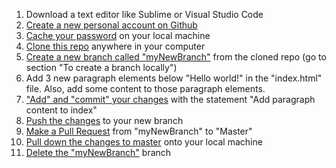 1. Download a text editor like Sublime or Visual Studio Code
1. [Create a new personal account on Github](https://github.com/)
1. [Cache your password](https://help.github.com/articles/caching-your-github-password-in-git/) on your local machine
1. [Clone this repo](https://github.com/suntorytime/testZorah) anywhere in your computer
1. [Create a new branch called "myNewBranch"](https://confluence.atlassian.com/bitbucket/branching-a-repository-223217999.html) from the cloned repo (go to section "To create a branch locally")
1. Add 3 new paragraph elements below "Hello world!" in the "index.html" file. Also, add some content to those paragraph elements.
1. ["Add" and "commit" your changes](https://help.github.com/articles/adding-a-file-to-a-repository-using-the-command-line/) with the statement "Add paragraph content to index"
1. [Push the changes](https://help.github.com/articles/pushing-to-a-remote/) to your new branch
1. [Make a Pull Request](https://help.github.com/articles/creating-a-pull-request/) from "myNewBranch" to "Master"
1. [Pull down the changes to master](https://www.atlassian.com/git/tutorials/syncing/git-pull) onto your local machine
1. [Delete the "myNewBranch"](https://gist.github.com/cmatskas/454e3369e6963a1c8c89) branch